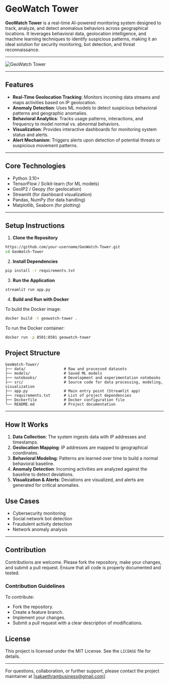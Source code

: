 # GeoWatch Tower

**GeoWatch Tower** is a real-time AI-powered monitoring system designed to track, analyze, and detect anomalous behaviors across geographical locations. It leverages behavioral data, geolocation intelligence, and machine learning techniques to identify suspicious patterns, making it an ideal solution for security monitoring, bot detection, and threat reconnaissance.

---
![GeoWatch Tower](https://github.com/user-attachments/assets/9777a545-bd31-4bf7-905d-7a595eb446fb)

---

## Features

- **Real-Time Geolocation Tracking**: Monitors incoming data streams and maps activities based on IP geolocation.
- **Anomaly Detection**: Uses ML models to detect suspicious behavioral patterns and geographic anomalies.
- **Behavioral Analytics**: Tracks usage patterns, interactions, and frequency to model normal vs. abnormal behaviors.
- **Visualization**: Provides interactive dashboards for monitoring system status and alerts.
- **Alert Mechanism**: Triggers alerts upon detection of potential threats or suspicious movement patterns.

---

## Core Technologies

- Python 3.10+
- TensorFlow / Scikit-learn (for ML models)
- GeoIP2 / Geopy (for geolocation)
- Streamlit (for dashboard visualization)
- Pandas, NumPy (for data handling)
- Matplotlib, Seaborn (for plotting)

---

## Setup Instructions

1. **Clone the Repository**

```bash
https://github.com/your-username/GeoWatch-Tower.git
cd GeoWatch-Tower
```

2. **Install Dependencies**

```bash
pip install -r requirements.txt
```

3. **Run the Application**

```bash
streamlit run app.py
```

4. **Build and Run with Docker**

To build the Docker image:

```bash
docker build -t geowatch-tower .
```

To run the Docker container:

```bash
docker run -p 8501:8501 geowatch-tower
```

## Project Structure

```
GeoWatch-Tower/
├── data/                 # Raw and processed datasets
├── models/               # Saved ML models
├── notebooks/            # Development and experimentation notebooks
├── src/                  # Source code for data processing, modeling, visualization
├── app.py                # Main entry point (Streamlit app)
├── requirements.txt      # List of project dependencies
├── Dockerfile            # Docker configuration file
└── README.md             # Project documentation
```

---

## How It Works

1. **Data Collection**: The system ingests data with IP addresses and timestamps.
2. **Geolocation Mapping**: IP addresses are mapped to geographical coordinates.
3. **Behavioral Modeling**: Patterns are learned over time to build a normal behavioral baseline.
4. **Anomaly Detection**: Incoming activities are analyzed against the baseline to detect deviations.
5. **Visualization & Alerts**: Deviations are visualized, and alerts are generated for critical anomalies.

## Use Cases

- Cybersecurity monitoring
- Social network bot detection
- Fraudulent activity detection
- Network anomaly analysis

---

## Contribution

Contributions are welcome. Please fork the repository, make your changes, and submit a pull request. Ensure that all code is properly documented and tested.

### Contribution Guidelines

To contribute:

- Fork the repository.
- Create a feature branch.
- Implement your changes.
- Submit a pull request with a clear description of modifications.

## License

This project is licensed under the MIT License. See the `LICENSE` file for details.

---

For questions, collaboration, or further support, please contact the project maintainer at [sakaethrambusiness@gmail.com].

